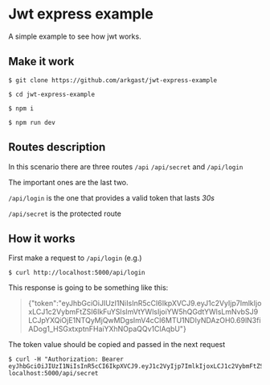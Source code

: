 # Jwt express example

A simple example to see how jwt works.

## Make it work

    $ git clone https://github.com/arkgast/jwt-express-example

    $ cd jwt-express-example

    $ npm i

    $ npm run dev

## Routes description

In this scenario there are three routes `/api` `/api/secret` and `/api/login`

The important ones are the last two.

`/api/login` is the one that provides a valid token that lasts *30s*

`/api/secret` is the protected route

## How it works

First make a request to `/api/login` (e.g.)

    $ curl http://localhost:5000/api/login

This response is going to be something like this:

> {"token":"eyJhbGciOiJIUzI1NiIsInR5cCI6IkpXVCJ9.eyJ1c2VyIjp7ImlkIjoxLCJ1c2VybmFtZSI6IkFuYSIsImVtYWlsIjoiYW5hQGdtYWlsLmNvbSJ9LCJpYXQiOjE1NTQyMjQwMDgsImV4cCI6MTU1NDIyNDAzOH0.69lN3fiADog1_HSGxtxptnFHaiYXhNOpaQQv1ClAqbU"}

The token value should be copied and passed in the next request

    $ curl -H "Authorization: Bearer eyJhbGciOiJIUzI1NiIsInR5cCI6IkpXVCJ9.eyJ1c2VyIjp7ImlkIjoxLCJ1c2VybmFtZSI6IkFuYSIsImVtYWlsIjoiYW5hQGdtYWlsLmNvbSJ9LCJpYXQiOjE1NTQyMjQwMDgsImV4cCI6MTU1NDIyNDAzOH0.69lN3fiADog1_HSGxtxptnFHaiYXhNOpaQQv1ClAqbU" localhost:5000/api/secret
